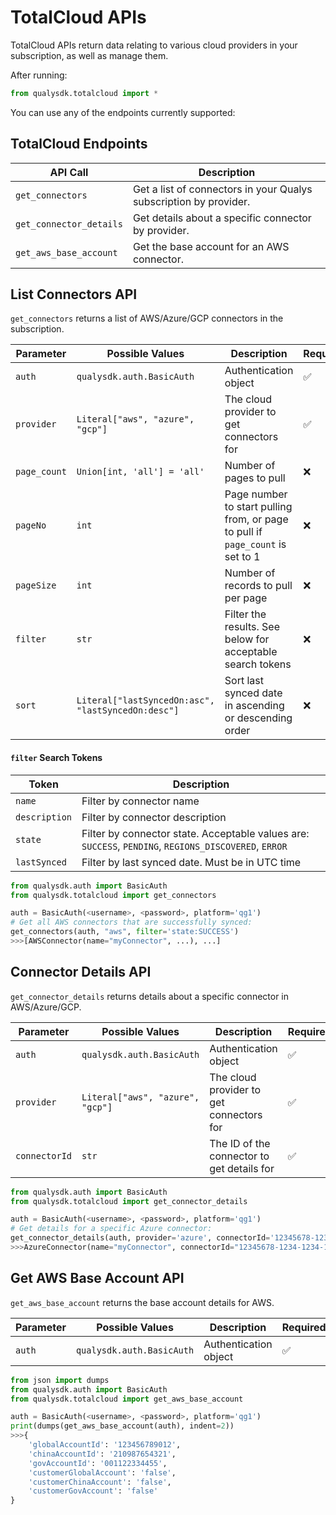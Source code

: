 # TotalCloud APIs

TotalCloud APIs return data relating to various cloud providers in your subscription, as well as manage them.

After running:
```py
from qualysdk.totalcloud import *
```
You can use any of the endpoints currently supported:

## TotalCloud Endpoints

|API Call| Description |
|--|--|
| ```get_connectors``` | Get a list of connectors in your Qualys subscription by provider. |
| ```get_connector_details``` | Get details about a specific connector by provider. |
| ```get_aws_base_account``` | Get the base account for an AWS connector. |



## List Connectors API

```get_connectors``` returns a list of AWS/Azure/GCP connectors in the subscription.

|Parameter| Possible Values |Description| Required|
|--|--|--|--|
|```auth```|```qualysdk.auth.BasicAuth``` | Authentication object | ✅ |
| ```provider``` | ```Literal["aws", "azure", "gcp"]``` | The cloud provider to get connectors for | ✅ |
| ```page_count``` | ```Union[int, 'all'] = 'all'``` | Number of pages to pull | ❌ |
| ```pageNo``` | ```int``` | Page number to start pulling from, or page to pull if ```page_count``` is set to 1 | ❌ |
| ```pageSize``` | ```int``` | Number of records to pull per page | ❌ |
| ```filter``` | ```str``` | Filter the results. See below for acceptable search tokens | ❌ |
| ```sort``` | ```Literal["lastSyncedOn:asc", "lastSyncedOn:desc"]``` | Sort last synced date in ascending or descending order | ❌ |


#### ```filter``` Search Tokens


|Token| Description |
|--|--|
| ```name``` | Filter by connector name |
| ```description``` | Filter by connector description |
| ```state``` | Filter by connector state. Acceptable values are: ```SUCCESS```, ```PENDING```, ```REGIONS_DISCOVERED```, ```ERROR``` |
| ```lastSynced``` | Filter by last synced date. Must be in UTC time |


```py
from qualysdk.auth import BasicAuth
from qualysdk.totalcloud import get_connectors

auth = BasicAuth(<username>, <password>, platform='qg1')
# Get all AWS connectors that are successfully synced:
get_connectors(auth, "aws", filter='state:SUCCESS')
>>>[AWSConnector(name="myConnector", ...), ...]
```


## Connector Details API

```get_connector_details``` returns details about a specific connector in AWS/Azure/GCP.

|Parameter| Possible Values |Description| Required|
|--|--|--|--|
|```auth```|```qualysdk.auth.BasicAuth``` | Authentication object | ✅ |
| ```provider``` | ```Literal["aws", "azure", "gcp"]``` | The cloud provider to get connectors for | ✅ |
| ```connectorId``` | ```str``` | The ID of the connector to get details for | ✅ |

```py
from qualysdk.auth import BasicAuth
from qualysdk.totalcloud import get_connector_details

auth = BasicAuth(<username>, <password>, platform='qg1')
# Get details for a specific Azure connector:
get_connector_details(auth, provider='azure', connectorId='12345678-1234-1234-1234-123456789012')
>>>AzureConnector(name="myConnector", connectorId="12345678-1234-1234-1234-123456789012", ...)
```

## Get AWS Base Account API

```get_aws_base_account``` returns the base account details for AWS.

|Parameter| Possible Values |Description| Required|
|--|--|--|--|
|```auth```|```qualysdk.auth.BasicAuth``` | Authentication object | ✅ |

```py
from json import dumps
from qualysdk.auth import BasicAuth
from qualysdk.totalcloud import get_aws_base_account

auth = BasicAuth(<username>, <password>, platform='qg1')
print(dumps(get_aws_base_account(auth), indent=2))
>>>{
    'globalAccountId': '123456789012', 
    'chinaAccountId': '210987654321', 
    'govAccountId': '001122334455', 
    'customerGlobalAccount': 'false', 
    'customerChinaAccount': 'false', 
    'customerGovAccount': 'false'
}
```